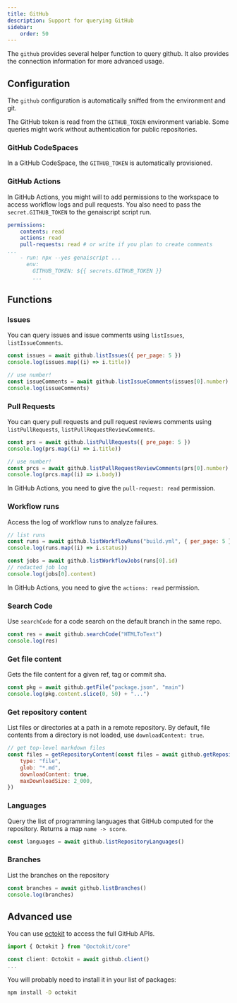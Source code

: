```yaml
---
title: GitHub
description: Support for querying GitHub
sidebar:
    order: 50
---
```


The `github` provides several helper function to query github. It also provides the connection information for more advanced usage.

## Configuration

The `github` configuration is automatically sniffed from the environment and git.

The GitHub token is read from the `GITHUB_TOKEN` environment variable. Some queries might work without authentication for public repositories.

### GitHub CodeSpaces

In a GitHub CodeSpace, the `GITHUB_TOKEN` is automatically provisioned.

### GitHub Actions

In GitHub Actions, you might will to add permissions to the
workspace to access workflow logs and pull requests. You also need to pass the `secret.GITHUB_TOKEN` to the genaiscript script run.

```yml title="genai.yml" 'actions: read' 'GITHUB_TOKEN: ${{ secrets.GITHUB_TOKEN }}'
permissions:
    contents: read
    actions: read
    pull-requests: read # or write if you plan to create comments
...
    - run: npx --yes genaiscript ...
      env:
        GITHUB_TOKEN: ${{ secrets.GITHUB_TOKEN }}
        ...
```

## Functions

### Issues

You can query issues and issue comments using `listIssues`, `listIssueComments`.

```js
const issues = await github.listIssues({ per_page: 5 })
console.log(issues.map((i) => i.title))

// use number!
const issueComments = await github.listIssueComments(issues[0].number)
console.log(issueComments)
```

### Pull Requests

You can query pull requests and pull request reviews comments using `listPullRequests`, `listPullRequestReviewComments`.

```js
const prs = await github.listPullRequests({ pre_page: 5 })
console.log(prs.map((i) => i.title))

// use number!
const prcs = await github.listPullRequestReviewComments(prs[0].number)
console.log(prcs.map((i) => i.body))
```

In GitHub Actions, you need to give the `pull-request: read` permission.

### Workflow runs

Access the log of workflow runs to analyze failures.

```js
// list runs
const runs = await github.listWorkflowRuns("build.yml", { per_page: 5 })
console.log(runs.map((i) => i.status))

const jobs = await github.listWorkflowJobs(runs[0].id)
// redacted job log
console.log(jobs[0].content)
```

In GitHub Actions, you need to give the `actions: read` permission.

### Search Code

Use `searchCode` for a code search on the default branch in the same repo.

```js
const res = await github.searchCode("HTMLToText")
console.log(res)
```

### Get file content

Gets the file content for a given ref, tag or commit sha.

```js
const pkg = await github.getFile("package.json", "main")
console.log(pkg.content.slice(0, 50) + "...")
```

### Get repository content

List files or directories at a path in a remote repository. By default, file contents from a directory is not loaded, use `downloadContent: true`.

```js
// get top-level markdown files
const files = getRepositoryContent(const files = await github.getRepositoryContent("", {
    type: "file",
    glob: "*.md",
    downloadContent: true,
    maxDownloadSize: 2_000,
})
```

### Languages

Query the list of programming languages that GitHub computed for the repository. Returns a map `name -> score`.

```js
const languages = await github.listRepositoryLanguages()
```

### Branches

List the branches on the repository

```js
const branches = await github.listBranches()
console.log(branches)
```

## Advanced use

You can use [octokit](https://www.npmjs.com/package/octokit) to access the full GitHub APIs.

```js
import { Octokit } from "@octokit/core"

const client: Octokit = await github.client()
...
```

You will probably need to install it in your list of packages:

```sh
npm install -D octokit
```
